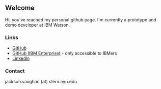 <link rel="icon" type="image/png" href="/mfh.png">

## Welcome

Hi, you've reached my personal github page. I'm currently a prototype and demo developer at IBM Watson.

### Links

- [GitHub](https://github.com/jackrvaughan)
- [GitHub (IBM Enterprise)](https://github.ibm.com/jacksonvaughan) - only accessible to IBMers
- [LinkedIn](https://www.linkedin.com/in/jacksonvaughan/)

### Contact

jackson.vaughan (at) stern.nyu.edu
